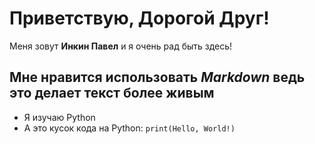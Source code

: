 # Приветствую, Дорогой Друг!

Меня зовут **Инкин Павел** и я очень рад быть здесь!

## Мне нравится использовать _Markdown_ ведь это делает текст более живым

- Я изучаю Python
- А это кусок кода на Python:
`print(Hello, World!)`
